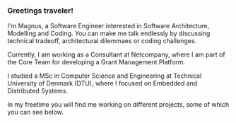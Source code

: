 ### Greetings traveler!

I'm Magnus, a Software Engineer interested in Software Architecture, Modelling and Coding. You can make me talk endlessly by discussing technical tradeoff, architectural dilemmaes or coding challenges.

Currently, I am working as a Consultant at Netcompany, where I am part of the Core Team for developing a Grant Management Platform.

I studied a MSc in Computer Science and Engineering at Technical University of Denmark (DTU), where I focused on Embedded and Distributed Systems.

In my freetime you will find me working on different projects, some of which you can see below.
